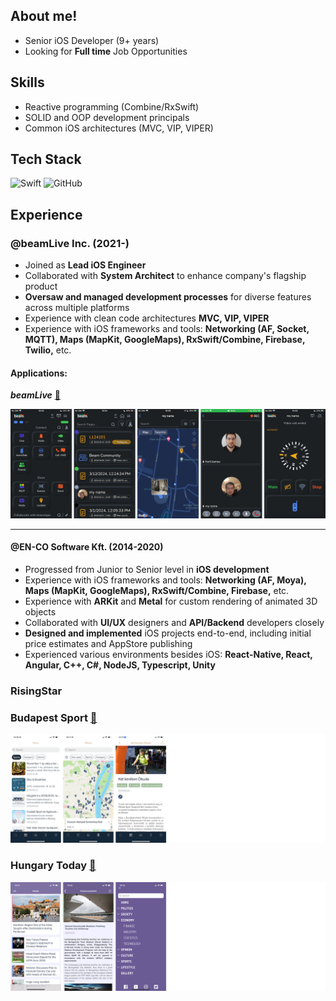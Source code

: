 ## About me!

- Senior iOS Developer (9+ years)
- Looking for **Full time** Job Opportunities

## Skills

- Reactive programming (Combine/RxSwift)
- SOLID and OOP development principals
- Common iOS architectures (MVC, VIP, VIPER)

## Tech Stack

![Swift](https://img.shields.io/badge/-Swift-FA4839?style=flat&logo=swift&logoColor=FFFFFF)
![GitHub](https://img.shields.io/badge/-GitHub-000000?style=flat&logo=github&logoColor=FFFFFF)

## Experience

### @beamLive Inc. (2021-)

- Joined as **Lead iOS Engineer**
- Collaborated with **System Architect** to enhance company's flagship product
- **Oversaw and managed development processes** for diverse features across multiple platforms
- Experience with clean code architectures **MVC, VIP, VIPER**
- Experience with iOS frameworks and tools: **Networking (AF, Socket, MQTT), Maps (MapKit, GoogleMaps), RxSwift/Combine, Firebase, Twilio,** etc.

#### Applications:

***beamLive*** [:link:](https://apps.apple.com/us/app/beamlive/id1570276190)

![home](/assets/beamLive/screens.png)

---
#### @EN-CO Software Kft. (2014-2020)

- Progressed from Junior to Senior level in **iOS development**
- Experience with iOS frameworks and tools: **Networking (AF, Moya), Maps (MapKit, GoogleMaps), RxSwift/Combine, Firebase,** etc.
- Experience with **ARKit** and **Metal** for custom rendering of animated 3D objects
- Collaborated with **UI/UX** designers and **API/Backend** developers closely
- **Designed and implemented** iOS projects end-to-end, including initial price estimates and AppStore publishing
- Experienced various environments besides iOS: **React-Native, React, Angular, C++, C#, NodeJS, Typescript, Unity**

### RisingStar

### Budapest Sport [:link:](https://apps.apple.com/hu/app/budapest-sport-alkalmaz%C3%A1s/id1435044197?l=hu)

![home](/assets/budapestSport/screens.png)

### Hungary Today [:link:](https://apps.apple.com/hu/app/hungary-today/id1238240482)

![home](/assets/hungaryToday/screens.png)
